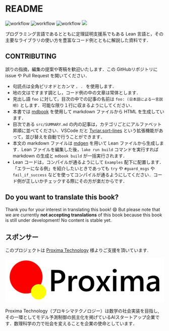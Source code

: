 # README

<!-- [![repo logo](./src/image/project_image.png)]() -->

![workflow](https://github.com/lean-ja/lean-by-example/actions/workflows/ci.yml/badge.svg) ![workflow](https://github.com/lean-ja/lean-by-example/actions/workflows/deploy.yml/badge.svg) ![workflow](https://github.com/lean-ja/lean-by-example/actions/workflows/update.yml/badge.svg) [![](https://dcbadge.limes.pink/api/server/p32ZfnVawh?style=flat)](https://discord.gg/p32ZfnVawh)

プログラミング言語であるとともに定理証明支援系でもある Lean 言語と，その主要なライブラリの使い方を豊富なコード例とともに解説した資料です．

## CONTRIBUTING

誤りの指摘，編集の提案や寄稿を歓迎いたします．この GitHubリポジトリに issue や Pull Request を開いてください．

* 句読点は全角ピリオドとカンマ `，` `．` を使用します．
* 地の文はですます調とし，コード例の中の文章は常体とします．
* 見出し語 `foo` に対して，目次の中での記事の名前は `foo: (日本語による一言説明)` とします．可能な限り１行に収まるようにしてください．
* 本書では [mdbook](https://github.com/rust-lang/mdBook) を使用して markdown ファイルから HTML を生成しています．
* 目次である `src/SUMMARY.md` の内の記事は，カテゴリごとにアルファベット昇順に並べてください．VSCode だと [Tyriar.sort-lines](https://marketplace.visualstudio.com/items?itemName=Tyriar.sort-lines) という拡張機能があって，並び替えを自動で行うことができます．
* 本文の markdown ファイルは [mdgen](https://github.com/Seasawher/mdgen) を用いて Lean ファイルから生成します．Lean ファイルを編集した後，`lake run build` コマンドを実行すれば markdown の生成と `mdbook build` が一括実行されます．
* Lean コードは，コンパイルが通るようにして `Examples` 配下に配置します．「エラーになる例」を紹介したいときであっても `try` や `#guard_msgs` や `fail_if_success` などを使ってコンパイルが通るようにしてください．コード例が正しいかチェックする際にその方が楽だからです．

## Do you want to translate this book?

Thank you for your interest in translating this book! 😄 But please note that we are currently **not accepting translations** of this book because this book is still under development! No content is stable yet.

## スポンサー

このプロジェクトは [Proxima Technology](https://proxima-ai-tech.com/) 様よりご支援を頂いています.

![logo of Proxima Technology](./src/image/proxima.svg)

Proxima Technology（プロキシマテクノロジー）は数学の社会実装を目指し, その⼀環としてモデル予測制御の民主化を掲げているAIスタートアップ企業です．数理科学の力で社会を変えることを企業の使命としています．
